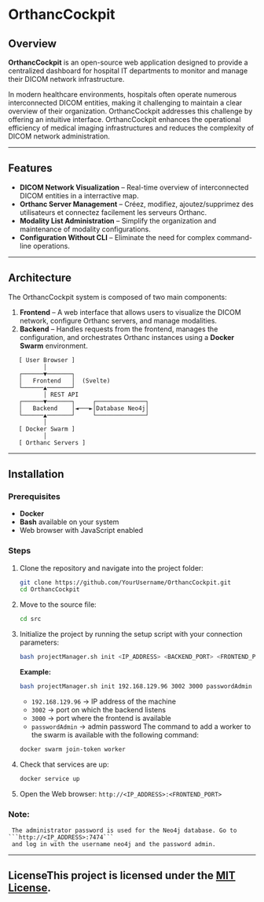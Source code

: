 # OrthancCockpit

## Overview

**OrthancCockpit** is an open-source web application designed to provide a centralized dashboard for hospital IT departments to monitor and manage their DICOM network infrastructure.

In modern healthcare environments, hospitals often operate numerous interconnected DICOM entities, making it challenging to maintain a clear overview of their organization. OrthancCockpit addresses this challenge by offering an intuitive interface.
OrthancCockpit enhances the operational efficiency of medical imaging infrastructures and reduces the complexity of DICOM network administration.

---

## Features

- **DICOM Network Visualization** – Real-time overview of interconnected DICOM entities in a interractive map.
- **Orthanc Server Management** – Créez, modifiez, ajoutez/supprimez des utilisateurs et connectez facilement les serveurs Orthanc.
- **Modality List Administration** – Simplify the organization and maintenance of modality configurations.
- **Configuration Without CLI** – Eliminate the need for complex command-line operations.

---

## Architecture

The OrthancCockpit system is composed of two main components:

1. **Frontend** – A web interface that allows users to visualize the DICOM network, configure Orthanc servers, and manage modalities.
2. **Backend** – Handles requests from the frontend, manages the configuration, and orchestrates Orthanc instances using a **Docker Swarm** environment.

```
   [ User Browser ]
          │
   ┌──────▼───────┐
   │   Frontend   │  (Svelte)
   └──────▲───────┘
          │ REST API
   ┌──────▼───────┐     ┌──────────────┐
   │   Backend    │◄───►│Database Neo4j│
   └──────▲───────┘     └──────────────┘
          │
   [ Docker Swarm ]
          │
   [ Orthanc Servers ]
```

---

## Installation

### Prerequisites
- **Docker**
- **Bash** available on your system
- Web browser with JavaScript enabled

### Steps
1. Clone the repository and navigate into the project folder:
   ```bash
   git clone https://github.com/YourUsername/OrthancCockpit.git
   cd OrthancCockpit
   ```
2. Move to the source file:
   ```bash
   cd src
   ```
4. Initialize the project by running the setup script with your connection parameters:
   ```bash
   bash projectManager.sh init <IP_ADDRESS> <BACKEND_PORT> <FRONTEND_PORT> <ADMIN_PASSWORD>
   ```
   **Example:**
   ```bash
   bash projectManager.sh init 192.168.129.96 3002 3000 passwordAdmin
   ```
   - ```192.168.129.96``` → IP address of the machine
   - ```3002``` → port on which the backend listens
   - ```3000``` → port where the frontend is available
   - ```passwordAdmin``` → admin password
   The command to add a worker to the swarm is available with the following command:
   ```bash
   docker swarm join-token worker
   ```
5. Check that services are up:
   ```bash
   docker service up
   ```
6. Open the Web browser:
   ```http://<IP_ADDRESS>:<FRONTEND_PORT>```
### Note: 
     The administrator password is used for the Neo4j database. Go to ```http://<IP_ADDRESS>:7474``` 
     and log in with the username neo4j and the password admin.
---

## LicenseThis project is licensed under the [MIT License](LICENSE).








